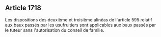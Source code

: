 Article 1718
----
Les dispositions des deuxième et troisième alinéas de l'article 595 relatif aux
baux passés par les usufruitiers sont applicables aux baux passés par le tuteur
sans l'autorisation du conseil de famille.
